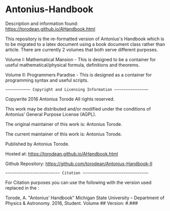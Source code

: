 # Antonius-Handbook
Description and information found: https://torodean.github.io/AHandbook.html

This repository is the re-formatted version of Antonius's Handbook which is to be migrated to a latex document using a book document class rather than article. There are currently 2 volumes that both serve different purposes.

Volume I: Mathematical Mansion - This is designed to be a container for useful mathematical/physical formula, definitions and theorems.

Volume II: Programmers Paradise - This is designed as a container for programming syntax and useful scripts.

~~~~~~~~~~~~~~~~~~~~~~~~~~~~~~~~~~~~~~~~~~~~~~~~~~~~~~~~~~~~~~~
~~~~~~~~~~~ Copyright and Licensing Information ~~~~~~~~~~~~~~~
~~~~~~~~~~~~~~~~~~~~~~~~~~~~~~~~~~~~~~~~~~~~~~~~~~~~~~~~~~~~~~~

Copywrite 2016 Antonius Torode All rights reserved.

This work may be distributed and/or modified under the conditions of Antonius’ General Purpose License (AGPL).

The original maintainer of this work is: Antonius Torode.

The current maintainer of this work is: Antonius Torode.

Published by Antonius Torode.

Hosted at: https://torodean.github.io/AHandbook.html

Github Repository: https://github.com/torodean/Antonius-Handbook-II

~~~~~~~~~~~~~~~~~~~~~~~~~~~~~~~~~~~~~~~~~~~~~~~~~~~~~~~~~~~~~~~
~~~~~~~~~~~~~~~~~~~~~~~~ Citation ~~~~~~~~~~~~~~~~~~~~~~~~~~~~~
~~~~~~~~~~~~~~~~~~~~~~~~~~~~~~~~~~~~~~~~~~~~~~~~~~~~~~~~~~~~~~~

For Citation purposes you can use the following with the version used replaced in the :

Torode, A. "Antonius’ Handbook" Michigan State University – Department of Physics & Astronomy. 2016, Student. Volume ## Version: #.###





